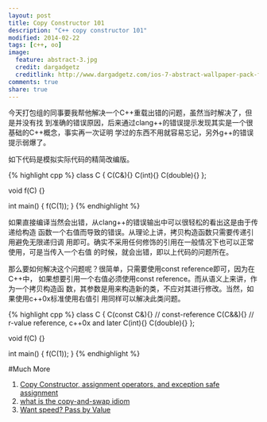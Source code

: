 ```yaml
---
layout: post
title: Copy Constructor 101
description: "C++ copy constructor 101"
modified: 2014-02-22
tags: [c++, oo]
image:
  feature: abstract-3.jpg
  credit: dargadgetz
  creditlink: http://www.dargadgetz.com/ios-7-abstract-wallpaper-pack-for-iphone-5-and-ipod-touch-retina/
comments: true
share: true
---
```


今天打包组的同事要我帮他解决一个C++重载出错的问题，虽然当时解决了，但是并没有找
到准确的错误原因，后来通过clang++的错误提示发现其实是一个很基础的C++概念，事实再一次证明
学过的东西不用就容易忘记，另外g++的错误提示弱爆了。

如下代码是模拟实际代码的精简改编版。

{% highlight cpp %}
class C {
    C(C&){}
    C(int){}
    C(double){}
};

void f(C)
{}

int main()
{
    f(C(1));
}
{% endhighlight %}

如果直接编译当然会出错，从clang++的错误输出中可以很轻松的看出这是由于传递给构造
函数一个右值而导致的错误。从理论上讲，拷贝构造函数只需要传递引用避免无限递归调
用即可。确实不采用任何修饰的引用在一般情况下也可以正常使用，可是当传入一个右值
的时候，就会出错，即以上代码的问题所在。

那么要如何解决这个问题呢？很简单，只需要使用const reference即可，因为在C++中，
如果想要引用一个右值必须使用const reference。而从语义上来讲，作为一个拷贝构造函
数，其参数是用来构造新的类，不应对其进行修改。当然，如果使用c++0x标准使用右值引
用同样可以解决此类问题。

{% highlight cpp %}
class C {
    C(const C&){}  // const-reference
    C(C&&){}  // r-value reference, c++0x and later
    C(int){}
    C(double){}
};

void f(C)
{}

int main()
{
    f(C(1));
}
{% endhighlight %}


#Much More
1. [Copy Constructor, assignment operators, and exception safe assignment](http://www.cplusplus.com/articles/y8hv0pDG/)
2. [what is the copy-and-swap idiom](http://stackoverflow.com/questions/3279543/what-is-the-copy-and-swap-idiom)
3. [Want speed? Pass by Value](http://cpp-next.com/archive/2009/08/want-speed-pass-by-value/)
